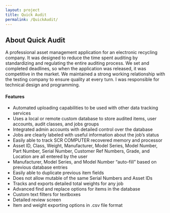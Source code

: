 ```yaml
---
layout: project
title: Quick Audit
permalink: /QuickAudit/
---
```


## About Quick Audit
A professional asset management application for an electronic recycling company. It was designed to reduce the time spent auditing by standardizing and regulating the entire auditing process. We set and completed deadlines, so when the application was released, it was competitive in the market. We maintained a strong working relationship with the testing company to ensure quality at every turn. I was responsible for technical design and programming.

#### Features

- Automated uploading capabilities to be used with other data tracking services
- Uses a local or remote custom database to store audited items, user accounts, audit classes, and jobs groups
- Integrated admin accounts with detailed control over the database
- Jobs are clearly labeled with useful information about the job’s status
- Easily able to track SCR COMPUTER recovered memory and processor
- Asset ID, Class, Weight, Manufacturer, Model Series, Model Number, Part Number, Serial Number, Customer Ref Numbers, Grade, and Location are all entered by the user
- Manufacturer, Model Series, and Model Number “auto-fill” based on previous database entries
- Easily able to duplicate previous item fields
- Does not allow mutable of the same Serial Numbers and Asset IDs
- Tracks and exports detailed total weights for any job
- Advanced find and replace options for items in the database
- Custom text filters for textboxes
- Detailed review screen
- Item and weight exporting options in .csv file format